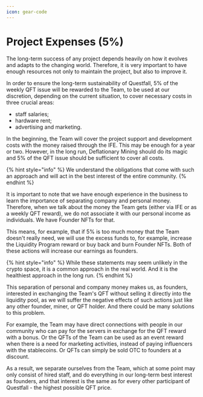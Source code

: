 ```yaml
---
icon: gear-code
---
```


# Project Expenses (5%)

The long-term success of any project depends heavily on how it evolves and adapts to the changing world. Therefore, it is very important to have enough resources not only to maintain the project, but also to improve it.

In order to ensure the long-term sustainability of Questfall, 5% of the weekly QFT issue will be rewarded to the Team, to be used at our discretion, depending on the current situation, to cover necessary costs in three crucial areas:

* staff salaries;
* hardware rent;
* advertising and marketing.

In the beginning, the Team will cover the project support and development costs with the money raised through the IFE. This may be enough for a year or two. However, in the long run, Deflationary Mining should do its magic and 5% of the QFT issue should be sufficient to cover all costs.

{% hint style="info" %}
We understand the obligations that come with such an approach and will act in the best interest of the entire community.
{% endhint %}

It is important to note that we have enough experience in the business to learn the importance of separating company and personal money. Therefore, when we talk about the money the Team gets (either via IFE or as a weekly QFT reward), we do not associate it with our personal income as individuals. We have Founder NFTs for that.

This means, for example, that if 5% is too much money that the Team doesn't really need, we will use the excess funds to, for example, increase the Liquidity Program reward or buy back and burn Founder NFTs. Both of these actions will increase our earnings as founders.

{% hint style="info" %}
While these statements may seem unlikely in the crypto space, it is a common approach in the real world. And it is the healthiest approach in the long run.
{% endhint %}

This separation of personal and company money makes us, as founders, interested in exchanging the Team's QFT without selling it directly into the liquidity pool, as we will suffer the negative effects of such actions just like any other founder, miner, or QFT holder. And there could be many solutions to this problem.

For example, the Team may have direct connections with people in our community who can pay for the servers in exchange for the QFT reward with a bonus. Or the QFTs of the Team can be used as an event reward when there is a need for marketing activities, instead of paying influencers with the stablecoins. Or QFTs can simply be sold OTC to founders at a discount.

As a result, we separate ourselves from the Team, which at some point may only consist of hired staff, and do everything in our long-term best interest as founders, and that interest is the same as for every other participant of Questfall - the highest possible QFT price.
